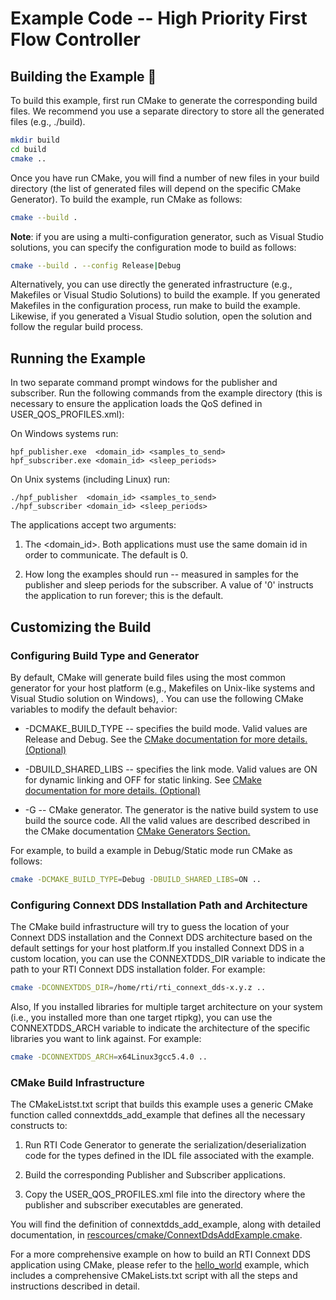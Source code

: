 # Example Code -- High Priority First Flow Controller

## Building the Example :wrench:

To build this example, first run CMake to generate the corresponding build
files. We recommend you use a separate directory to store all the generated
files (e.g., ./build).
```sh
mkdir build
cd build
cmake ..
```

Once you have run CMake, you will find a number of new files in your build
directory (the list of generated files will depend on the specific CMake
Generator). To build the example, run CMake as follows:
```sh
cmake --build .
```

**Note**: if you are using a multi-configuration generator, such as Visual
Studio solutions, you can specify the configuration mode to build as follows:
```sh
cmake --build . --config Release|Debug
```

Alternatively, you can use directly the generated infrastructure (e.g.,
Makefiles or Visual Studio Solutions) to build the example. If you generated
Makefiles in the configuration process, run make to build the example.
Likewise, if you generated a Visual Studio solution, open the solution and
follow the regular build process.

## Running the Example

In two separate command prompt windows for the publisher and subscriber. Run
the following commands from the example directory (this is necessary to ensure
the application loads the QoS defined in USER_QOS_PROFILES.xml):

On Windows systems run:
```
hpf_publisher.exe  <domain_id> <samples_to_send>
hpf_subscriber.exe <domain_id> <sleep_periods>
```

On Unix systems (including Linux) run:
```
./hpf_publisher  <domain_id> <samples_to_send>
./hpf_subscriber <domain_id> <sleep_periods>
```

The applications accept two arguments:

1. The <domain_id>. Both applications must use the same domain id in order to
   communicate. The default is 0.

2. How long the examples should run -- measured in samples for the publisher
   and sleep periods for the subscriber. A value of '0' instructs the
   application to run forever; this is the default.

## Customizing the Build

### Configuring Build Type and Generator

By default, CMake will generate build files using the most common generator for
your host platform (e.g., Makefiles on Unix-like systems and Visual Studio
solution on Windows), \. You can use the following CMake variables to modify
the default behavior:

* -DCMAKE_BUILD_TYPE -- specifies the build mode. Valid values are Release and
  Debug. See the [CMake documentation for more details.
  (Optional)](https://cmake.org/cmake/help/latest/variable/CMAKE_BUILD_TYPE.html)

* -DBUILD_SHARED_LIBS -- specifies the link mode. Valid values are ON for
  dynamic linking and OFF for static linking. See [CMake documentation for more
  details.
  (Optional)](https://cmake.org/cmake/help/latest/variable/BUILD_SHARED_LIBS.html)

* -G -- CMake generator. The generator is the native build system to use build
  the source code. All the valid values are described described in the CMake
  documentation [CMake Generators
  Section.](https://cmake.org/cmake/help/v3.13/manual/cmake-generators.7.html)

For example, to build a example in Debug/Static mode run CMake as follows:
```sh
cmake -DCMAKE_BUILD_TYPE=Debug -DBUILD_SHARED_LIBS=ON ..
```

### Configuring Connext DDS Installation Path and Architecture

The CMake build infrastructure will try to guess the location of your Connext
DDS installation and the Connext DDS architecture based on the default settings
for your host platform.If you installed Connext DDS in a custom location, you
can use the CONNEXTDDS_DIR variable to indicate the path to your RTI Connext
DDS installation folder. For example:
```sh
cmake -DCONNEXTDDS_DIR=/home/rti/rti_connext_dds-x.y.z ..
```

Also, If you installed libraries for multiple target architecture on your
system (i.e., you installed more than one target rtipkg), you can use the
CONNEXTDDS_ARCH variable to indicate the architecture of the specific libraries
you want to link against. For example:
```sh
cmake -DCONNEXTDDS_ARCH=x64Linux3gcc5.4.0 ..
```

### CMake Build Infrastructure

The CMakeListst.txt script that builds this example uses a generic CMake
function called connextdds_add_example that defines all the necessary
constructs to:

1. Run RTI Code Generator to generate the serialization/deserialization code
   for the types defined in the IDL file associated with the example.

2. Build the corresponding Publisher and Subscriber applications.

3. Copy the USER_QOS_PROFILES.xml file into the directory where the publisher
   and subscriber executables are generated.

You will find the definition of connextdds_add_example, along with detailed
documentation, in
[rescources/cmake/ConnextDdsAddExample.cmake](../../../../rescources/cmake/ConnextDdsAddExample.cmake).

For a more comprehensive example on how to build an RTI Connext DDS application
using CMake, please refer to the
[hello_world](../../../connext_dds/build_systems/cmake/) example, which
includes a comprehensive CMakeLists.txt script with all the steps and
instructions described in detail.
